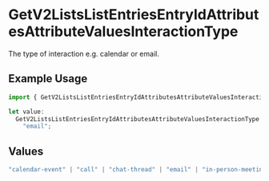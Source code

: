 # GetV2ListsListEntriesEntryIdAttributesAttributeValuesInteractionType

The type of interaction e.g. calendar or email.

## Example Usage

```typescript
import { GetV2ListsListEntriesEntryIdAttributesAttributeValuesInteractionType } from "attio-js/models/operations/getv2listslistentriesentryidattributesattributevalues.js";

let value:
  GetV2ListsListEntriesEntryIdAttributesAttributeValuesInteractionType =
    "email";
```

## Values

```typescript
"calendar-event" | "call" | "chat-thread" | "email" | "in-person-meeting" | "meeting"
```